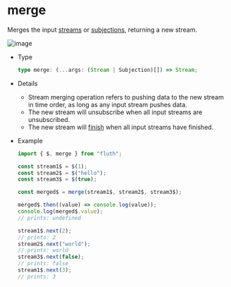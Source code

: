 # merge

Merges the input [streams](/en/api/stream#stream) or [subjections](/en/api/stream#subjection), returning a new stream.

![image](/merge.drawio.svg)

- Type

  ```typescript
  type merge: (...args: (Stream | Subjection)[]) => Stream;
  ```

- Details

  - Stream merging operation refers to pushing data to the new stream in time order, as long as any input stream pushes data.
  - The new stream will unsubscribe when all input streams are unsubscribed.
  - The new stream will [finish](/en/guide/base#completion) when all input streams have finished.

- Example

  ```typescript
  import { $, merge } from "fluth";

  const stream1$ = $(1);
  const stream2$ = $("hello");
  const stream3$ = $(true);

  const merged$ = merge(stream1$, stream2$, stream3$);

  merged$.then((value) => console.log(value));
  console.log(merged$.value);
  // prints: undefined

  stream1$.next(2);
  // prints: 2
  stream2$.next("world");
  // prints: world
  stream3$.next(false);
  // prints: false
  stream1$.next(3);
  // prints: 3
  ```
